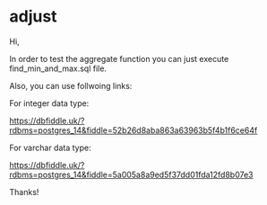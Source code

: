 # adjust

Hi,

In order to test the aggregate function you can just execute find_min_and_max.sql file.

Also, you can use follwoing links:

For integer data type:

https://dbfiddle.uk/?rdbms=postgres_14&fiddle=52b26d8aba863a63963b5f4b1f6ce64f

For varchar data type:

https://dbfiddle.uk/?rdbms=postgres_14&fiddle=5a005a8a9ed5f37dd01fda12fd8b07e3

Thanks!
